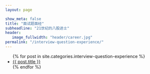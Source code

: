 ```yaml
---
layout: page

show_meta: false
title: "面试题面经"
subheadline: "21世纪的八股进士"
header:
   image_fullwidth: "header/career.jpg"
permalink: "/interview-question-experience/"
---
```

<ul>
    {% for post in site.categories.interview-question-experience %}
    <li><a href="{{ site.url }}{{ site.baseurl }}{{ post.url }}">{{ post.title }}</a></li>
    {% endfor %}
</ul>